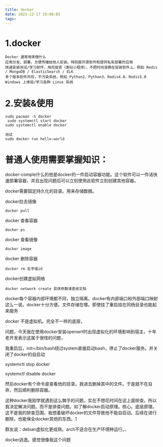 ```yaml
---
title: docker
date: 2023-12-17 19:08:03
tags:
---
```


# 1.docker

```
Docker 通常用来做什么
应用分发、部署，方便传播给他人安装。特别是开源软件和提供私有部署的应用
快速安装测试/学习软件，用完就丢（类似小程序），不把时间浪费在安装软件上。例如 Redis / MongoDB / ElasticSearch / ELK
多个版本软件共存，不污染系统，例如 Python2、Python3，Redis4.0，Redis5.0
Windows 上体验/学习各种 Linux 系统
```
<!--more-->


# 2.安装&使用

```shell
sudo pacman -S docker
 sudo systemctl start docker
sudo systemctl enable docker

测试
sudo docker run hello-world
```



# 普通人使用需要掌握知识：

docker-comple什么的他是docker的一件启动容器功能。这个软件可以一件话快速部署容器，并且出现问题后可以立刻使用此软件立刻创建其他容器。

docker需要固定持久化的目录。用来存储数据。

docker拉去镜像 

```
docker pull
```

docker 查看容器

```
docker ps
```

docker 查看镜像

```
docker image
```

docker 删除容器

```
docker rm 名字或id
```

docker创建虚拟网络

```
docker network create 具体参数请查阅文档
```

docker每个容器内部环境都不同，独立隔离。docker有内部端口和外部端口映射这么一说。docker十分方便。文件存储在哪。即使挂了重启挂在同杨目录也能起来服务





docker 不是虚拟机。完全不一样的底层，



问题，今天我在使用docker安装openwrt时出现虚拟化的环境影响到宿主，十年老开发表示这属于很怪的问题，

我重启后，init=/bin/bash绕过system直接启动bash，停止了docker服务。并关闭了docker的自启动

systemctl stop docker

systemctl disable docker

然后docker有个命令是查看他的目录。我进去删掉其中的文件。于是就不在自弃，然后顺利删除容器。

这种docker我刚学就遇到这么棘手的问题。实在不想花时间在这上面排查。所以我决定解决问题。而不是排查问题。如了解docker启动原理。核心。底层原理。这不是我的排查范围，我想着破坏docker的文件导致他不能自启动。后续在进行删除，也能保全docker其他的东西。1



群友说：debian虚拟化更成熟。arch不适合在生产环境种运行。、

docker逃逸。感觉很像我这个问题
